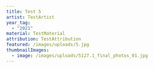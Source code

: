 ```yaml
---
title: Test 5
artist: TestArtist
year_tag:
  - "2021"
material: TestMaterial
attribution: TestAttribution
featured: /images/uploads/5.jpg
thumbnailImages:
  - image: /images/uploads/5127.1_final_photos_01.jpg
---
```

